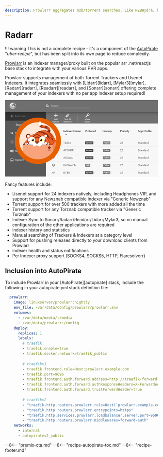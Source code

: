 ```yaml
---
description: Prowlarr aggregates nzb/torrent searches. Like NZBHydra, but Arrr.
---
```


# Radarr

!!! warning
    This is not a complete recipe - it's a component of the [AutoPirate](/recipes/autopirate/) "_uber-recipe_", but has been split into its own page to reduce complexity.

[Prowlarr](https://github.com/Prowlarr/Prowlarr) is an indexer manager/proxy built on the popular arr .net/reactjs base stack to integrate with your various PVR apps. 

Prowlarr supports management of both Torrent Trackers and Usenet Indexers. It integrates seamlessly with [Lidarr][lidarr], [Mylar3][mylar], [Radarr][radarr], [Readarr][readarr], and [Sonarr][sonarr] offering complete management of your indexers with no per app Indexer setup required!

![Prowlarr Screenshot](../../images/prowlarr.png)

Fancy features include:

* Usenet support for 24 indexers natively, including Headphones VIP, and support for any Newznab compatible indexer via "Generic Newznab"
* Torrent support for over 500 trackers with more added all the time
* Torrent support for any Torznab compatible tracker via "Generic Torznab"
* Indexer Sync to Sonarr/Radarr/Readarr/Lidarr/Mylar3, so no manual configuration of the other applications are required
* Indexer history and statistics
* Manual searching of Trackers & Indexers at a category level
* Support for pushing releases directly to your download clients from Prowlarr
* Indexer health and status notifications
* Per Indexer proxy support (SOCKS4, SOCKS5, HTTP, Flaresolverr)

## Inclusion into AutoPirate

To include Prowlarr in your [AutoPirate][autopirate] stack, include the following in your autopirate.yml stack definition file:

```yaml
  prowlarr:
    image: linuxserver/prowlarr:nightly
    env_file: /var/data/config/prowlarr/prowlarr.env
    volumes:
      - /var/data/media/:/media
      - /var/data/prowlarr:/config
    deploy:
      replicas: 1
      labels:
        # traefik
        - traefik.enable=true
        - traefik.docker.network=traefik_public

        # traefikv1
        - traefik.frontend.rule=Host:prowlarr.example.com
        - traefik.port=9696
        - traefik.frontend.auth.forward.address=http://traefik-forward-auth:4181
        - traefik.frontend.auth.forward.authResponseHeaders=X-Forwarded-User
        - traefik.frontend.auth.forward.trustForwardHeader=true        

        # traefikv2
        - "traefik.http.routers.prowlarr.rule=Host(`prowlarr.example.com`)"
        - "traefik.http.routers.prowlarr.entrypoints=https"
        - "traefik.http.services.prowlarr.loadbalancer.server.port=9696"
        - "traefik.http.routers.prowlarr.middlewares=forward-auth"
    networks:
      - internal
      - autopiratev2_public 
```

--8<-- "premix-cta.md"
--8<-- "recipe-autopirate-toc.md"
--8<-- "recipe-footer.md"

[^1]: Because Prowlarr is so young (*just a little kitten! :cat:*), there is no `:latest` image tag yet, so we're using the `:nightly` tag instead. Don't come crying to me if baby-Prowlarr bites your ass!
